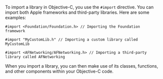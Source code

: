 To import a library in Objective-C, you use the `#import` directive. You can import both Apple frameworks and third-party libraries. Here are some examples:

```
#import <Foundation/Foundation.h> // Importing the Foundation framework
```

```
#import "MyCustomLib.h" // Importing a custom library called MyCustomLib
```

```
#import <AFNetworking/AFNetworking.h> // Importing a third-party library called AFNetworking
```

When you import a library, you can then make use of its classes, functions, and other components within your Objective-C code.